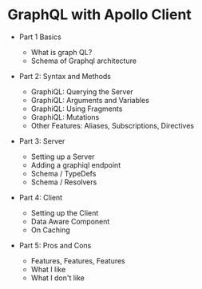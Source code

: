 # GraphQL with Apollo Client

* Part 1 Basics

  * What is graph QL?
  * Schema of Graphql architecture

* Part 2: Syntax and Methods

  * GraphiQL: Querying the Server
  * GraphiQL: Arguments and Variables
  * GraphiQL: Using Fragments
  * GraphiQL: Mutations
  * Other Features: Aliases, Subscriptions, Directives

* Part 3: Server

  * Setting up a Server
  * Adding a graphiql endpoint
  * Schema / TypeDefs
  * Schema / Resolvers

* Part 4: Client

  * Setting up the Client
  * Data Aware Component
  * On Caching

* Part 5: Pros and Cons
  * Features, Features, Features
  * What I like
  * What I don't like
